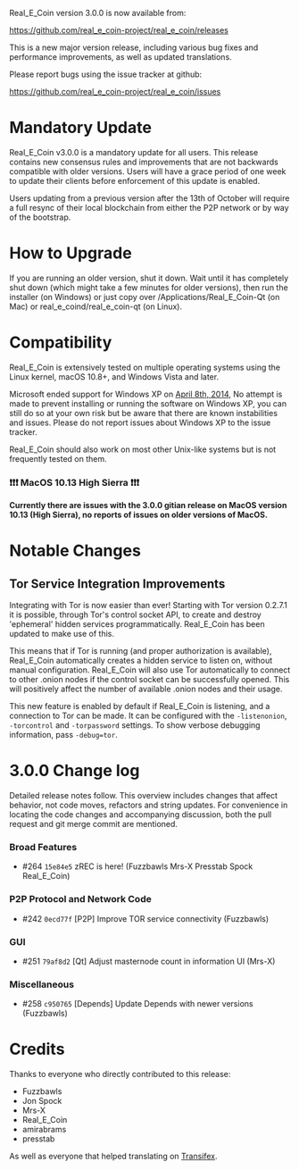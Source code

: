 Real_E_Coin version 3.0.0 is now available from:

  <https://github.com/real_e_coin-project/real_e_coin/releases>

This is a new major version release, including various bug fixes and
performance improvements, as well as updated translations.

Please report bugs using the issue tracker at github:

  <https://github.com/real_e_coin-project/real_e_coin/issues>

Mandatory Update
==============

Real_E_Coin v3.0.0 is a mandatory update for all users. This release contains new consensus rules and improvements that are not backwards compatible with older versions. Users will have a grace period of one week to update their clients before enforcement of this update is enabled.

Users updating from a previous version after the 13th of October will require a full resync of their local blockchain from either the P2P network or by way of the bootstrap.

How to Upgrade
==============

If you are running an older version, shut it down. Wait until it has completely shut down (which might take a few minutes for older versions), then run the installer (on Windows) or just copy over /Applications/Real_E_Coin-Qt (on Mac) or real_e_coind/real_e_coin-qt (on Linux).

Compatibility
==============

Real_E_Coin is extensively tested on multiple operating systems using
the Linux kernel, macOS 10.8+, and Windows Vista and later.

Microsoft ended support for Windows XP on [April 8th, 2014](https://www.microsoft.com/en-us/WindowsForBusiness/end-of-xp-support),
No attempt is made to prevent installing or running the software on Windows XP, you
can still do so at your own risk but be aware that there are known instabilities and issues.
Please do not report issues about Windows XP to the issue tracker.

Real_E_Coin should also work on most other Unix-like systems but is not
frequently tested on them.

### :exclamation::exclamation::exclamation: MacOS 10.13 High Sierra :exclamation::exclamation::exclamation:

**Currently there are issues with the 3.0.0 gitian release on MacOS version 10.13 (High Sierra), no reports of issues on older versions of MacOS.**


Notable Changes
===============

Tor Service Integration Improvements
---------------------

Integrating with Tor is now easier than ever! Starting with Tor version 0.2.7.1 it is possible, through Tor's control socket API, to create and destroy 'ephemeral' hidden services programmatically. Real_E_Coin has been updated to make use of this.

This means that if Tor is running (and proper authorization is available), Real_E_Coin automatically creates a hidden service to listen on, without manual configuration. Real_E_Coin will also use Tor automatically to connect to other .onion nodes if the control socket can be successfully opened. This will positively affect the number of available .onion nodes and their usage.

This new feature is enabled by default if Real_E_Coin is listening, and a connection to Tor can be made. It can be configured with the `-listenonion`, `-torcontrol` and `-torpassword` settings. To show verbose debugging information, pass `-debug=tor`.

3.0.0 Change log
=================

Detailed release notes follow. This overview includes changes that affect
behavior, not code moves, refactors and string updates. For convenience in locating
the code changes and accompanying discussion, both the pull request and
git merge commit are mentioned.

### Broad Features
- #264 `15e84e5` zREC is here! (Fuzzbawls Mrs-X Presstab Spock Real_E_Coin)

### P2P Protocol and Network Code
- #242 `0ecd77f` [P2P] Improve TOR service connectivity (Fuzzbawls)

### GUI
- #251 `79af8d2` [Qt] Adjust masternode count in information UI (Mrs-X)

### Miscellaneous
- #258 `c950765` [Depends] Update Depends with newer versions (Fuzzbawls)

Credits
=======

Thanks to everyone who directly contributed to this release:
- Fuzzbawls
- Jon Spock
- Mrs-X
- Real_E_Coin
- amirabrams
- presstab

As well as everyone that helped translating on [Transifex](https://www.transifex.com/projects/p/real_e_coin-project-translations/).
